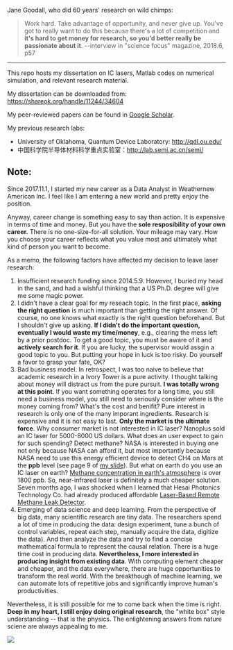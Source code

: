 Jane Goodall, who did 60 years' research on wild chimps: 

> Work hard. Take advantage of opportunity, and never give up. You've got to really want to do this because there's a lot of competition and **it's hard to get money for research, so you'd better really be passionate about it**.  --interview in "science focus"  magazine, 2018.6, p57 

---

This repo hosts my dissertation on IC lasers, Matlab codes on numerical simulation, and relevant research material. 

My dissertation can be downloaded from: <https://shareok.org/handle/11244/34604>

My peer-reviewed papers can be found in [Google Scholar](https://scholar.google.com/citations?user=bRYWd5AAAAAJ&hl=en). 

My previous research labs:

- University of Oklahoma, Quantum Device Laboratory: http://qdl.ou.edu/
- 中国科学院半导体材料科学重点实验室：http://lab.semi.ac.cn/semi/

## Note: 

Since 2017.11.1, I started my new career as a Data Analyst in Weathernew American Inc. I feel like I am entering a new world and pretty enjoy the position.

Anyway, career change is something easy to say than action. It is expensive in terms of time and money. But you have the **sole resposibility of your own career.** There is no one-size-for-all solution. Your mileage may vary. How you choose your career reflects what you value most and ultimately what kind of person you want to become. 

As a memo, the following factors have affected my decision to leave laser research:

1. Insufficient research funding since 2014.5.9.  However, I buried my head in the sand, and had a wishful thinking that a US Ph.D. degree will give me some magic power. 
2. I didn't have a clear goal for my reseach topic. In the first place, **asking the right question** is much important than getting the right answer. Of course, no one knows what exactly is the right question beforehand. But I shouldn't give up asking. **If I didn't do the important question, eventually I would waste my time/money**, e.g., clearing the mess left by a prior postdoc.  To get a good topic, you must be aware of it and **actively search for it**. If you are lucky, the supervisor would assgin a good topic to you. But putting your hope in luck is too risky.  Do yourself a favor to grasp your fate, OK?
3. Bad business model. In retrospect, I was too naive to believe that academic research in a Ivory Tower is a pure activity. I thought talking about money will distract us from the pure pursuit. **I was totally wrong at this point**. If you want something operates for a long time, you still need a business model, you still need to seriously consider where is the money coming from? What's the cost and benifit? Pure interest in research is only one of the many imporant ingredients. Research is expensive and it is not easy to last. **Only the market is the ultimate force**. Why consumer market is not interested in IC laser? Nanoplus sold an IC laser for 5000-8000 US dollars. What does an user expect to gain for such spending?  Detect methane? NASA is interested in buying one not only because NASA can afford it, but most importantly because NASA need to use this energy efficient device to detect CH4 on Mars at the **ppb** level (see page 9 of [my slide](https://github.com/jychstar/interband_cascade_laser/blob/master/ppt/Yuchao%2C%20Remix%20at%20the%20heart%20of%20a%20laser%2C2017_2_21.pptx)). But what on earth do you use an IC laser on earth? [Methane concentration in earth's atmosphere](https://wiki2.org/en/Atmospheric_methane) is over 1800 ppb. So, near-infrared laser is definitely a much cheaper solution. Seven months ago,  I was shocked when I learned that Hesai Photonics Technology Co. had already produced affordable [Laser-Based Remote Methane Leak Detector](http://www.hesaitech.com/en/faq/laser.html?backUrl=/drone-mounted_natural_gas_surveillance_system.html).
4. Emerging of data science and deep learning. From the perspective of big data, many scientific research are tiny data. The researchers spend a lot of time in producing the data: design experiment, tune a bunch of control variables, repeat each step, manually acquire the data, digitize the data). And then analyze the data and try to find a concise mathematical formula to represent the causal relation. There is a huge time cost in producing data. **Nevertheless, I more interested in producing insight from existing data**. With computing element cheaper and cheaper, and the data everywhere, there are huge opportunities to transform the real world.  With the breakthough of machine learning, we can automate lots of repetitive jobs and significantly improve human's productivities.

Nevertheless, it is still possible for me to come back when the time is right. **Deep in my heart, I still enjoy doing original research**, the "white box" style understanding -- that is the physics. The enlightening answers from nature sciene are always appealing to me. 

![](https://pre00.deviantart.net/f227/th/pre/i/2012/318/5/b/the_big_bang_theory___smart_is_the_new_sexy_by_justcallmethedoctor-d5kyt5s.jpg)





 

 
